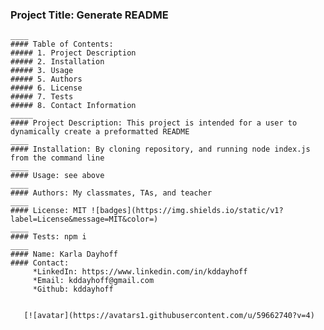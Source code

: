 

### Project Title: Generate README
    ____
    #### Table of Contents:
    ##### 1. Project Description
    ##### 2. Installation
    ##### 3. Usage
    ##### 5. Authors
    ##### 6. License
    ##### 7. Tests
    ##### 8. Contact Information
    _____
    #### Project Description: This project is intended for a user to dynamically create a preformatted README
    ____
    #### Installation: By cloning repository, and running node index.js from the command line
    ____
    #### Usage: see above
    ____ 
    #### Authors: My classmates, TAs, and teacher
    ____
    #### License: MIT ![badges](https://img.shields.io/static/v1?label=License&message=MIT&color=)
    ____
    #### Tests: npm i
    ____
    #### Name: Karla Dayhoff
    #### Contact:
         *LinkedIn: https://www.linkedin.com/in/kddayhoff
         *Email: kddayhoff@gmail.com
         *Github: kddayhoff

    
       [![avatar](https://avatars1.githubusercontent.com/u/59662740?v=4)
    
    